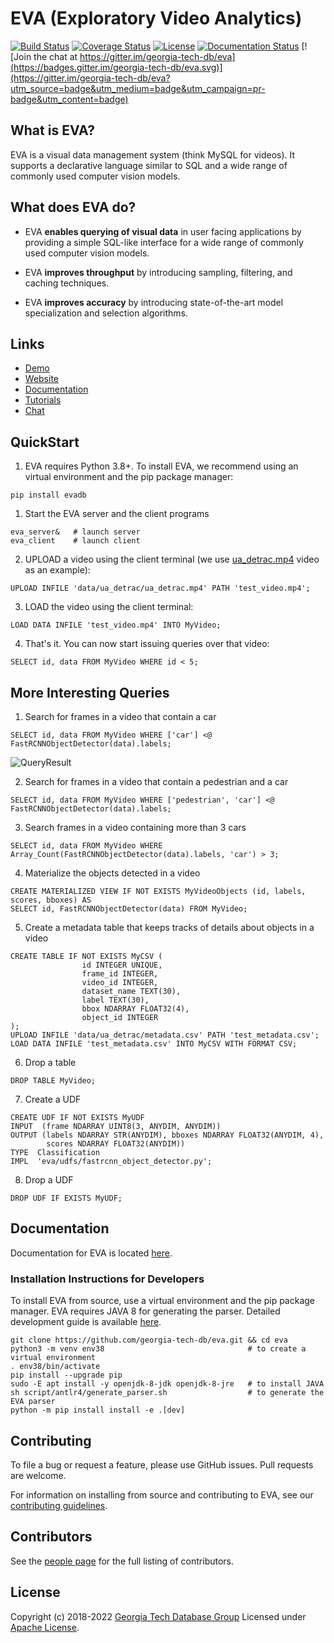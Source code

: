 # EVA (Exploratory Video Analytics)

[![Build Status](https://circleci.com/gh/georgia-tech-db/eva.svg?style=svg)](https://circleci.com/gh/georgia-tech-db/eva)
[![Coverage Status](https://coveralls.io/repos/github/georgia-tech-db/eva/badge.svg?branch=master)](https://coveralls.io/github/georgia-tech-db/eva?branch=master)
[![License](https://img.shields.io/badge/License-Apache%202.0-blue.svg)](https://opensource.org/licenses/Apache-2.0)
[![Documentation Status](https://readthedocs.org/projects/exvian/badge/?version=latest)](https://evagatech.readthedocs.io/en/latest/index.html) [![Join the chat at https://gitter.im/georgia-tech-db/eva](https://badges.gitter.im/georgia-tech-db/eva.svg)](https://gitter.im/georgia-tech-db/eva?utm_source=badge&utm_medium=badge&utm_campaign=pr-badge&utm_content=badge)

## What is EVA?

EVA is a visual data management system (think MySQL for videos). It supports a declarative language similar to SQL and a wide range of commonly used  computer vision models.

## What does EVA do?

* EVA **enables querying of visual data** in user facing applications by providing a simple SQL-like interface for a wide range of commonly used computer vision models.

* EVA **improves throughput** by introducing sampling, filtering, and caching techniques.

* EVA **improves accuracy** by introducing state-of-the-art model specialization and selection algorithms.

## Links
* [Demo](https://ada-00.cc.gatech.edu/eva/playground)
* [Website](https://georgia-tech-db.github.io/eva/index.html)
* [Documentation](https://evagatech.readthedocs.io/en/latest/)
* [Tutorials](https://github.com/georgia-tech-db/eva/tree/master/tutorials)
* [Chat](https://gitter.im/georgia-tech-db/eva)

## QuickStart

1. EVA requires Python 3.8+. To install EVA, we recommend using an virtual environment and the pip package manager:

```shell
pip install evadb
```

1. Start the EVA server and the client programs
```shell
eva_server&   # launch server
eva_client    # launch client
```

2. UPLOAD a video using the client terminal (we use [ua_detrac.mp4](data/ua_detrac/ua_detrac.mp4) video as an example):

```mysql
UPLOAD INFILE 'data/ua_detrac/ua_detrac.mp4' PATH 'test_video.mp4';
```

3. LOAD the video using the client terminal:

```mysql
LOAD DATA INFILE 'test_video.mp4' INTO MyVideo;
```

4. That's it. You can now start issuing queries over that video:

```mysql
SELECT id, data FROM MyVideo WHERE id < 5;
```

## More Interesting Queries

1. Search for frames in a video that contain a car

```mysql
SELECT id, data FROM MyVideo WHERE ['car'] <@ FastRCNNObjectDetector(data).labels;
```
![QueryResult](https://georgia-tech-db.github.io/eva/Img/car.gif)

2. Search for frames in a video that contain  a pedestrian and a car

```mysql
SELECT id, data FROM MyVideo WHERE ['pedestrian', 'car'] <@ FastRCNNObjectDetector(data).labels;
```
3. Search frames in a video containing more than 3 cars

```mysql
SELECT id, data FROM MyVideo WHERE Array_Count(FastRCNNObjectDetector(data).labels, 'car') > 3;
```

4. Materialize the objects detected in a video

```mysql
CREATE MATERIALIZED VIEW IF NOT EXISTS MyVideoObjects (id, labels, scores, bboxes) AS
SELECT id, FastRCNNObjectDetector(data) FROM MyVideo;
```

5. Create a metadata table that keeps tracks of details about objects in a video

```mysql
CREATE TABLE IF NOT EXISTS MyCSV (
                id INTEGER UNIQUE,
                frame_id INTEGER,
                video_id INTEGER,
                dataset_name TEXT(30),
                label TEXT(30),
                bbox NDARRAY FLOAT32(4),
                object_id INTEGER
);
UPLOAD INFILE 'data/ua_detrac/metadata.csv' PATH 'test_metadata.csv';
LOAD DATA INFILE 'test_metadata.csv' INTO MyCSV WITH FORMAT CSV;
```
6. Drop a table
```mysql
DROP TABLE MyVideo;
```
7. Create a UDF
```mysql
CREATE UDF IF NOT EXISTS MyUDF
INPUT  (frame NDARRAY UINT8(3, ANYDIM, ANYDIM))
OUTPUT (labels NDARRAY STR(ANYDIM), bboxes NDARRAY FLOAT32(ANYDIM, 4),
        scores NDARRAY FLOAT32(ANYDIM))
TYPE  Classification
IMPL  'eva/udfs/fastrcnn_object_detector.py';
```
8. Drop a UDF
```mysql
DROP UDF IF EXISTS MyUDF;
```


## Documentation

Documentation for EVA is located [here](https://evagatech.readthedocs.io/).

### Installation Instructions for Developers

To install EVA from source, use a virtual environment and the pip package manager. EVA requires JAVA 8 for generating the parser. Detailed development guide is available [here](https://evagatech.readthedocs.io/en/latest/source/contribute/index.html).

```shell
git clone https://github.com/georgia-tech-db/eva.git && cd eva
python3 -m venv env38                                # to create a virtual environment
. env38/bin/activate
pip install --upgrade pip
sudo -E apt install -y openjdk-8-jdk openjdk-8-jre   # to install JAVA
sh script/antlr4/generate_parser.sh                  # to generate the EVA parser
python -m pip install install -e .[dev]
```

</p>
</details>


## Contributing

To file a bug or request a feature, please use GitHub issues. Pull requests are welcome.

For information on installing from source and contributing to EVA, see our
[contributing guidelines](./CONTRIBUTING.md).

## Contributors

See the [people page](https://github.com/georgia-tech-db/eva/graphs/contributors) for the full listing of contributors.

## License
Copyright (c) 2018-2022 [Georgia Tech Database Group](http://db.cc.gatech.edu/)
Licensed under [Apache License](LICENSE).
